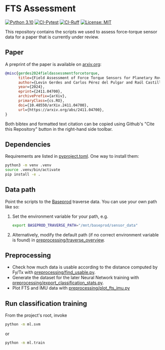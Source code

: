 # FTS Assessment

[![Python 3.10](https://img.shields.io/badge/Python-3.10-blue.svg)](https://www.python.org/downloads/release/python-3100/)
[![CI-Pytest](https://github.com/spaceuma/fts-assessment/actions/workflows/pytest.yml/badge.svg)](https://github.com/spaceuma/fts-assessment/actions/workflows/pytest.yml)
[![CI-Ruff](https://github.com/spaceuma/fts-assessment/actions/workflows/ruff.yml/badge.svg)](https://github.com/spaceuma/fts-assessment/actions/workflows/ruff.yml)
[![License: MIT](https://img.shields.io/badge/License-MIT-yellow.svg)](LICENSE)

This repository contains the scripts we used to assess force-torque sensor data
for a paper that is currently under review.

## Paper

A preprint of the paper is available on
[arxiv.org](https://arxiv.org/abs/2411.04700):

```bibtex
@misc{gerdes2024fieldassessmentforcetorque,
      title={Field Assessment of Force Torque Sensors for Planetary Rover Navigation}, 
      author={Levin Gerdes and Carlos Pérez del Pulgar and Raúl Castilla Arquillo and Martin Azkarate},
      year={2024},
      eprint={2411.04700},
      archivePrefix={arXiv},
      primaryClass={cs.RO},
      doi={10.48550/arXiv.2411.04700},
      url={https://arxiv.org/abs/2411.04700}, 
}
```

Both bibtex and formatted text citation can be copied using Github's "Cite this
Repository" button in the right-hand side toolbar.

## Dependencies

Requirements are listed in [pyproject.toml](pyproject.toml).
One way to install them:

```bash
python3 -m venv .venv
source .venv/bin/activate
pip install -e .
```

## Data path

Point the scripts to the [Baseprod](https://doi.org/10.1038/s41597-024-03881-1) traverse data. You can use your own path like so:

1. Set the environment variable for your path, e.g.

    ```bash
    export BASEPROD_TRAVERSE_PATH="/mnt/baseprod/sensor_data"
    ```

2. Alternatively, modify the default path (if no correct environment variable is found) in
[preprocessing/traverse_overview](preprocessing/traverse_overview.py).

## Preprocessing

- Check how much data is usable according to the distance computed by Fy/Tx with [preprocessing/find_usable.py](preprocessing/find_usable.py).
- Generate the dataset for the later Neural Network training with [preprocessing/export_classification_stats.py](preprocessing/export_classification_stats.py).
- Plot FTS and IMU data with [preprocessing/plot_fts_imu.py](preprocessing/plot_fts_imu.py)

## Run classification training

From the project's root, invoke

```bash
python -m ml.svm
```

or

```bash
python -m ml.train
```
